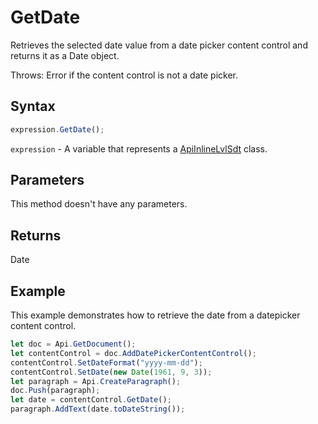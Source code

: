 # GetDate

Retrieves the selected date value from a date picker content control and returns it as a Date object.

Throws: Error if the content control is not a date picker.

## Syntax

```javascript
expression.GetDate();
```

`expression` - A variable that represents a [ApiInlineLvlSdt](../ApiInlineLvlSdt.md) class.

## Parameters

This method doesn't have any parameters.

## Returns

Date

## Example

This example demonstrates how to retrieve the date from a datepicker content control.

```javascript editor-docx
let doc = Api.GetDocument();
let contentControl = doc.AddDatePickerContentControl();
contentControl.SetDateFormat("yyyy-mm-dd");
contentControl.SetDate(new Date(1961, 9, 3));
let paragraph = Api.CreateParagraph();
doc.Push(paragraph);
let date = contentControl.GetDate();
paragraph.AddText(date.toDateString());
```
